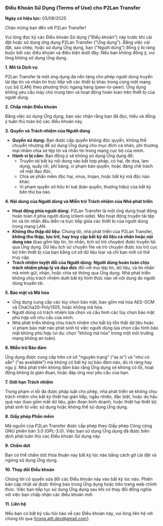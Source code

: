 ### **Điều Khoản Sử Dụng (Terms of Use) cho P2Lan Transfer**

**Ngày có hiệu lực:** 05/08/2025

Chào mừng bạn đến với P2Lan Transfer!

Vui lòng đọc kỹ các Điều khoản Sử dụng ("Điều khoản") này trước khi cài đặt hoặc sử dụng ứng dụng P2Lan Transfer ("Ứng dụng"). Bằng việc cài đặt, sao chép, hoặc sử dụng Ứng dụng, bạn ("Người dùng") đồng ý bị ràng buộc bởi các điều khoản và điều kiện dưới đây. Nếu bạn không đồng ý, vui lòng không sử dụng Ứng dụng.

**1. Mô tả Dịch vụ**

P2Lan Transfer là một ứng dụng đa nền tảng cho phép người dùng truyền tải tệp tin và nhắn tin trực tiếp với các thiết bị khác trong cùng một mạng cục bộ (LAN) theo phương thức ngang hàng (peer-to-peer). Ứng dụng không yêu cầu máy chủ trung tâm và hoạt động hoàn toàn trên thiết bị của người dùng.

**2. Chấp nhận Điều khoản**

Bằng việc sử dụng Ứng dụng, bạn xác nhận rằng bạn đã đọc, hiểu và đồng ý tuân thủ toàn bộ các điều khoản này.

**3. Quyền và Trách nhiệm của Người dùng**

*   **Quyền sử dụng:** Bạn được cấp quyền không độc quyền, không thể chuyển nhượng để sử dụng Ứng dụng cho mục đích cá nhân, phi thương mại nhằm chia sẻ tệp tin và nhắn tin trong mạng cục bộ của mình.
*   **Hành vi bị cấm:** Bạn đồng ý sẽ không sử dụng Ứng dụng để:
    *   Truyền tải bất kỳ nội dung nào bất hợp pháp, có hại, đe dọa, lạm dụng, quấy rối, phỉ báng, vi phạm bản quyền, hoặc đáng chê trách về mặt đạo đức.
    *   Chia sẻ phần mềm độc hại, virus, trojan, hoặc bất kỳ mã độc nào khác.
    *   Vi phạm quyền sở hữu trí tuệ (bản quyền, thương hiệu) của bất kỳ bên thứ ba nào.

**4. Nội dung của Người dùng và Miễn trừ Trách nhiệm của Nhà phát triển**

*   **Hoạt động phía người dùng:** P2Lan Transfer là một ứng dụng hoạt động hoàn toàn ở phía người dùng (client-side). Mọi hoạt động truyền tải tệp tin và tin nhắn đều diễn ra trực tiếp giữa các thiết bị của người dùng trong mạng LAN.
*   **Không thu thập dữ liệu:** Chúng tôi, nhà phát triển của P2Lan Transfer, **không thu thập, lưu trữ, hay truy cập bất kỳ dữ liệu cá nhân hoặc nội dung nào** (bao gồm tệp tin, tin nhắn, lịch sử trò chuyện) được truyền tải qua Ứng dụng. Dữ liệu lịch sử chuyển file và trò chuyện được lưu trữ cục bộ trên thiết bị của bạn bằng cơ sở dữ liệu Isar và chỉ bạn mới có thể truy cập.
*   **Trách nhiệm tuyệt đối của Người dùng:** **Người dùng hoàn toàn chịu trách nhiệm pháp lý và đạo đức** đối với mọi tệp tin, dữ liệu, và tin nhắn mà mình gửi, nhận, hoặc chia sẻ thông qua Ứng dụng. Nhà phát triển không chịu trách nhiệm dưới bất kỳ hình thức nào về nội dung do người dùng truyền tải.

**5. Bảo mật và Mã hóa**

*   Ứng dụng cung cấp các tùy chọn bảo mật, bao gồm mã hóa AES-GCM và ChaCha20-Poly1305, hoặc không mã hóa.
*   Người dùng có trách nhiệm lựa chọn và cấu hình các tùy chọn bảo mật phù hợp với nhu cầu của mình.
*   Nhà phát triển không chịu trách nhiệm cho bất kỳ tổn thất dữ liệu hoặc vi phạm bảo mật nào phát sinh từ việc người dùng lựa chọn cấu hình bảo mật không phù hợp (ví dụ: chọn "không mã hóa" trong một môi trường mạng không an toàn).

**6. Miễn trừ Bảo đảm**

Ứng dụng được cung cấp trên cơ sở "nguyên trạng" ("as is") và "như có sẵn" ("as available") mà không có bất kỳ sự bảo đảm nào, dù rõ ràng hay ngụ ý. Nhà phát triển không đảm bảo rằng Ứng dụng sẽ không có lỗi, hoạt động không bị gián đoạn, hoặc đáp ứng mọi yêu cầu của bạn.

**7. Giới hạn Trách nhiệm**

Trong phạm vi tối đa được pháp luật cho phép, nhà phát triển sẽ không chịu trách nhiệm cho bất kỳ thiệt hại gián tiếp, ngẫu nhiên, đặc biệt, hoặc do hậu quả nào (bao gồm mất dữ liệu, gián đoạn kinh doanh, hoặc thiệt hại thiết bị) phát sinh từ việc sử dụng hoặc không thể sử dụng Ứng dụng.

**8. Giấy phép Phần mềm**

Mã nguồn của P2Lan Transfer được cấp phép theo Giấy phép Công cộng GNU phiên bản 3.0 (GPL-3.0). Việc bạn sử dụng Ứng dụng đã được biên dịch phải tuân thủ các Điều khoản Sử dụng này.

**9. Chấm dứt**

Bạn có thể chấm dứt thỏa thuận này bất kỳ lúc nào bằng cách gỡ cài đặt và ngừng sử dụng Ứng dụng.

**10. Thay đổi Điều khoản**

Chúng tôi có quyền sửa đổi các Điều khoản này vào bất kỳ lúc nào. Phiên bản cập nhật sẽ được thông báo trong Ứng dụng hoặc trên trang web chính thức. Việc bạn tiếp tục sử dụng Ứng dụng sau khi có thay đổi đồng nghĩa với việc bạn chấp nhận các điều khoản mới.

**11. Liên hệ**

Nếu bạn có bất kỳ câu hỏi nào về các Điều khoản này, vui lòng liên hệ với chúng tôi qua [trong.ajtt.dev@gmail.com].